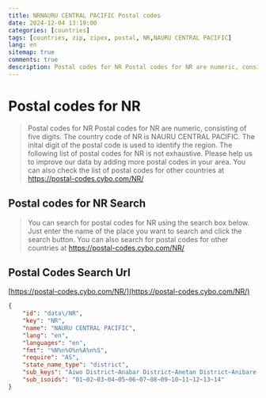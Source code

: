 ```yaml
---
title: NRNAURU CENTRAL PACIFIC Postal codes 
date: 2024-12-04 13:19:00
categories: [countries]
tags: [countries, zip, zipex, postal, NR,NAURU CENTRAL PACIFIC]
lang: en
sitemap: true
comments: true
description: Postal codes for NR Postal codes for NR are numeric, consisting of five digits. The country code of NR is NAURU CENTRAL PACIFIC. The inital digit of the postal code is used to identify the region. The following list of postal codes for NR is not exhaustive. Please help us to improve our data by adding more postal codes in your area. You can also check the list of postal codes for other countries at https://postal-codes.cybo.com/NR/
---
```


# Postal codes for NR
> Postal codes for NR Postal codes for NR are numeric, consisting of five digits. The country code of NR is NAURU CENTRAL PACIFIC. The inital digit of the postal code is used to identify the region. The following list of postal codes for NR is not exhaustive. Please help us to improve our data by adding more postal codes in your area. You can also check the list of postal codes for other countries at https://postal-codes.cybo.com/NR/

## Postal codes for NR Search 
> You can search for postal codes for NR using the search box below. Just enter the name of the place you want to search and click the search button. You can also search for postal codes for other countries at https://postal-codes.cybo.com/NR/

## Postal Codes Search Url

[https://postal-codes.cybo.com/NR/](https://postal-codes.cybo.com/NR/)
```json
{
    "id": "data\/NR",
    "key": "NR",
    "name": "NAURU CENTRAL PACIFIC",
    "lang": "en",
    "languages": "en",
    "fmt": "%N%n%O%n%A%n%S",
    "require": "AS",
    "state_name_type": "district",
    "sub_keys": "Aiwo District~Anabar District~Anetan District~Anibare District~Baiti District~Boe District~Buada District~Denigomodu District~Ewa District~Ijuw District~Meneng District~Nibok District~Uaboe District~Yaren District",
    "sub_isoids": "01~02~03~04~05~06~07~08~09~10~11~12~13~14"
}
```
